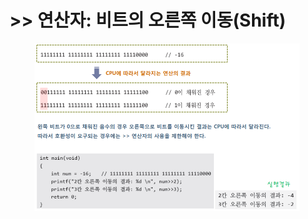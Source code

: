 # >> 연산자: 비트의 오른쪽 이동(Shift)

<figure><img src="../../../../../.gitbook/assets/image (6).png" alt=""><figcaption></figcaption></figure>
